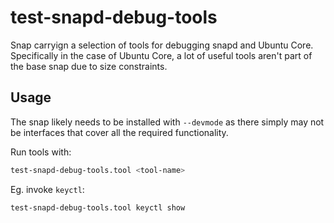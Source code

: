# test-snapd-debug-tools

Snap carryign a selection of tools for debugging snapd and Ubuntu Core.
Specifically in the case of Ubuntu Core, a lot of useful tools aren't part of
the base snap due to size constraints.

## Usage

The snap likely needs to be installed with `--devmode` as there simply may not
be interfaces that cover all the required functionality.

Run tools with:

```sh
test-snapd-debug-tools.tool <tool-name>

```

Eg. invoke `keyctl`:

```
test-snapd-debug-tools.tool keyctl show
```

